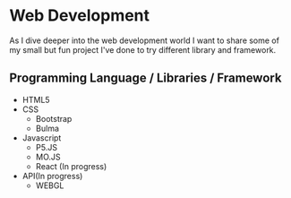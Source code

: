 # Web Development

As I dive deeper into the web development world I want to share some of my small but fun project I've done to try different library and framework.

## Programming Language / Libraries / Framework

* HTML5
* CSS
  * Bootstrap
  * Bulma
* Javascript
  * P5.JS
  * MO.JS
  * React (In progress)
* API(In progress)
  * WEBGL 
